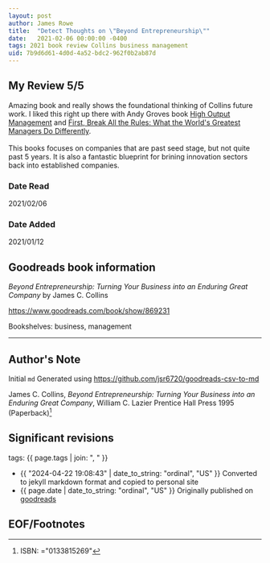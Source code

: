 ```yaml
---
layout: post
author: James Rowe
title:  "Detect Thoughts on \"Beyond Entrepreneurship\""
date:   2021-02-06 00:00:00 -0400
tags: 2021 book review Collins business management
uid: 7b9d6d61-4d0d-4a52-bdc2-962f0b2ab87d
---
```




## My Review 5/5

Amazing book and really shows the foundational thinking of Collins future work. I liked this right up there with Andy Groves book [High Output Management](https://www.goodreads.com/book/show/324750) and [First, Break All the Rules: What the World's Greatest Managers Do Differently](https://www.goodreads.com/book/show/50937).<br/><br/>This books focuses on companies that are past seed stage, but not quite past 5 years. It is also a fantastic blueprint for brining innovation sectors back into established companies.

### Date Read
2021/02/06

### Date Added
2021/01/12

## Goodreads book information

*Beyond Entrepreneurship: Turning Your Business into an Enduring Great Company* by James C. Collins

https://www.goodreads.com/book/show/869231

Bookshelves: business, management

---

## Author's Note

Initial `md` Generated using https://github.com/jsr6720/goodreads-csv-to-md

James C. Collins, *Beyond Entrepreneurship: Turning Your Business into an Enduring Great Company*, William C. Lazier Prentice Hall Press 1995 (Paperback)[^1]

## Significant revisions

tags: {{ page.tags | join: ", " }} <!-- todo move this somewhere -->

- {{ "2024-04-22 19:08:43" | date_to_string: "ordinal", "US" }} Converted to jekyll markdown format and copied to personal site
- {{ page.date | date_to_string: "ordinal", "US" }} Originally published on [goodreads](https://www.goodreads.com)

## EOF/Footnotes

[^1]: ISBN: ="0133815269"